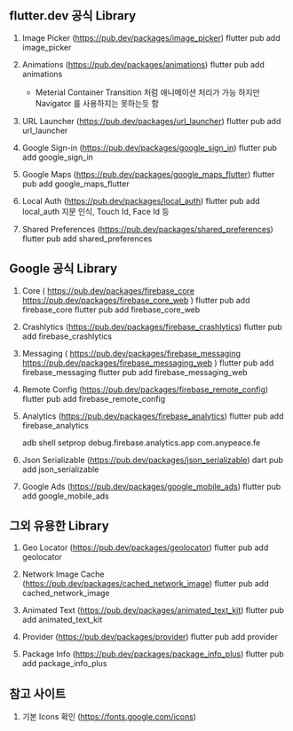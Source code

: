 ## flutter.dev 공식 Library

1. Image Picker (https://pub.dev/packages/image_picker)
   flutter pub add image_picker

2. Animations (https://pub.dev/packages/animations)
   flutter pub add animations
   * Meterial Container Transition 처럼 애니메이션 처리가 가능 하지만 Navigator 를 사용하지는 못하는듯 함
   
3. URL Launcher (https://pub.dev/packages/url_launcher)
   flutter pub add url_launcher
   
4. Google Sign-in (https://pub.dev/packages/google_sign_in)
   flutter pub add google_sign_in
   
5. Google Maps (https://pub.dev/packages/google_maps_flutter)
   flutter pub add google_maps_flutter

6. Local Auth (https://pub.dev/packages/local_auth)
   flutter pub add local_auth
   지문 인식, Touch Id, Face Id 등

7. Shared Preferences (https://pub.dev/packages/shared_preferences)
   flutter pub add shared_preferences



## Google 공식 Library

1. Core (
   https://pub.dev/packages/firebase_core
   https://pub.dev/packages/firebase_core_web
   )
   flutter pub add firebase_core
   flutter pub add firebase_core_web

2. Crashlytics (https://pub.dev/packages/firebase_crashlytics)
   flutter pub add firebase_crashlytics

3. Messaging (
      https://pub.dev/packages/firebase_messaging
      https://pub.dev/packages/firebase_messaging_web
   )
   flutter pub add firebase_messaging
   flutter pub add firebase_messaging_web

4. Remote Config (https://pub.dev/packages/firebase_remote_config)
   flutter pub add firebase_remote_config

5. Analytics (https://pub.dev/packages/firebase_analytics)
   flutter pub add firebase_analytics

   adb shell setprop debug.firebase.analytics.app com.anypeace.fe

6. Json Serializable (https://pub.dev/packages/json_serializable)
   dart pub add json_serializable

7. Google Ads (https://pub.dev/packages/google_mobile_ads)
   flutter pub add google_mobile_ads


## 그외 유용한 Library
   
1. Geo Locator (https://pub.dev/packages/geolocator)
   flutter pub add geolocator

2. Network Image Cache (https://pub.dev/packages/cached_network_image)
   flutter pub add cached_network_image

3. Animated Text (https://pub.dev/packages/animated_text_kit)
   flutter pub add animated_text_kit
   
4. Provider (https://pub.dev/packages/provider)
   flutter pub add provider
   
5. Package Info (https://pub.dev/packages/package_info_plus)
   flutter pub add package_info_plus
   

## 참고 사이트

1. 기본 Icons 확인 (https://fonts.google.com/icons) 
   